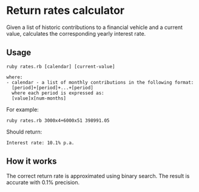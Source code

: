 # Return rates calculator

Given a list of historic contributions to a financial vehicle and a current value, calculates the corresponding yearly interest rate.

## Usage

```
ruby rates.rb [calendar] [current-value]

where:
- calendar - a list of monthly contributions in the following format:
  [period]+[period]+...+[period]
  where each period is expressed as:
  [value]x[num-months]
```

For example:
```
ruby rates.rb 3000x4+6000x51 398991.05
```

Should return:
```
Interest rate: 10.1% p.a.
```

## How it works

The correct return rate is approximated using binary search. The result is accurate with 0.1% precision.
